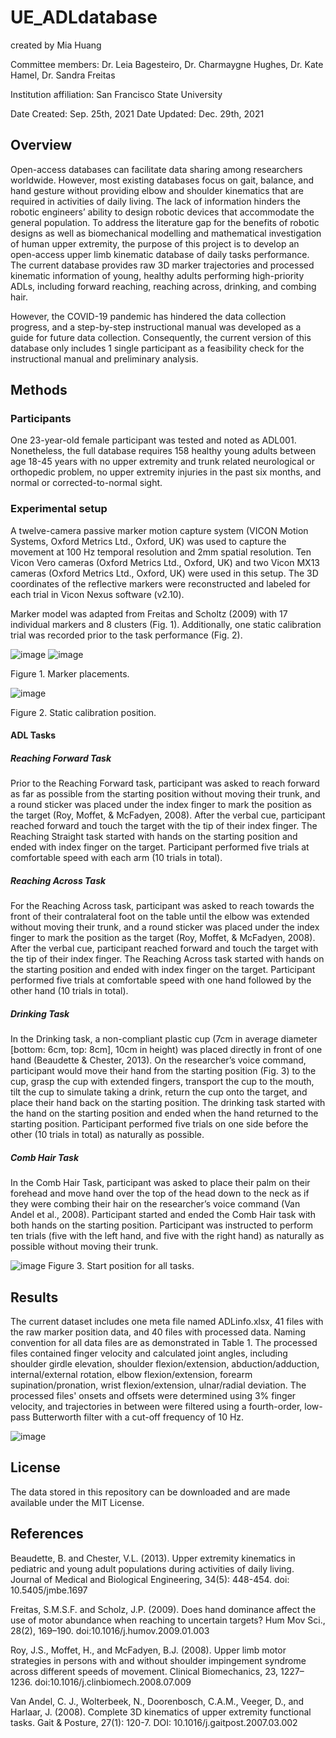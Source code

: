# UE_ADLdatabase

created by Mia Huang

Committee members: Dr. Leia Bagesteiro, Dr. Charmaygne Hughes, Dr. Kate Hamel, Dr. Sandra Freitas

Institution affiliation: San Francisco State University

Date Created: Sep. 25th, 2021
Date Updated: Dec. 29th, 2021

## Overview

Open-access databases can facilitate data sharing among researchers worldwide. However, most existing databases focus on gait, balance, and hand gesture without providing elbow and shoulder kinematics that are required in activities of daily living. The lack of information hinders the robotic engineers’ ability to design robotic devices that accommodate the general population. To address the literature gap for the benefits of robotic designs as well as biomechanical modelling and mathematical investigation of human upper extremity, the purpose of this project is to develop an open-access upper limb kinematic database of daily tasks performance. The current database provides raw 3D marker trajectories and processed kinematic information of young, healthy adults performing high-priority ADLs, including forward reaching, reaching across, drinking, and combing hair. 

However, the COVID-19 pandemic has hindered the data collection progress, and a step-by-step instructional manual was developed as a guide for future data collection. Consequently, the current version of this database only includes 1 single participant as a feasibility check for the instructional manual and preliminary analysis. 

## Methods

### Participants

One 23-year-old female participant was tested and noted as ADL001. Nonetheless, the full database requires 158 healthy young adults between age 18-45 years with no upper extremity and trunk related neurological or orthopedic problem, no upper extremity injuries in the past six months, and normal or corrected-to-normal sight. 

### Experimental setup

A twelve-camera passive marker motion capture system (VICON Motion Systems, Oxford Metrics Ltd., Oxford, UK) was used to capture the movement at 100 Hz temporal resolution and 2mm spatial resolution. Ten Vicon Vero cameras (Oxford Metrics Ltd., Oxford, UK) and two Vicon MX13 cameras (Oxford Metrics Ltd., Oxford, UK) were used in this setup. The 3D coordinates of the reflective markers were reconstructed and labeled for each trial in Vicon Nexus software (v2.10). 

Marker model was adapted from Freitas and Scholtz (2009) with 17 individual markers and 8 clusters (Fig. 1). Additionally, one static calibration trial was recorded prior to the task performance (Fig. 2). 

![image](https://user-images.githubusercontent.com/85710749/134787271-a6a1ee5f-f7c1-4d97-b61a-ed58921ff1e1.png) 
![image](https://user-images.githubusercontent.com/85710749/134787303-66f7c57f-d3c6-4689-8644-199beb7af470.png)

Figure 1. Marker placements. 

![image](https://user-images.githubusercontent.com/85710749/147704485-639e8125-8112-43bc-a67d-5ae10ed0a210.png)

Figure 2. Static calibration position. 

#### ADL Tasks
##### Reaching Forward Task
Prior to the Reaching Forward task, participant was asked to reach forward as far as possible from the starting position without moving their trunk, and a round sticker was placed under the index finger to mark the position as the target (Roy, Moffet, & McFadyen, 2008). After the verbal cue, participant reached forward and touch the target with the tip of their index finger. The Reaching Straight task started with hands on the starting position and ended with index finger on the target. Participant performed five trials at comfortable speed with each arm (10 trials in total). 
##### Reaching Across Task
For the Reaching Across task, participant was asked to reach towards the front of their contralateral foot on the table until the elbow was extended without moving their trunk, and a round sticker was placed under the index finger to mark the position as the target (Roy, Moffet, & McFadyen, 2008). After the verbal cue, participant reached forward and touch the target with the tip of their index finger. The Reaching Across task started with hands on the starting position and ended with index finger on the target. Participant performed five trials at comfortable speed with one hand followed by the other hand (10 trials in total). 
##### Drinking Task
In the Drinking task, a non-compliant plastic cup (7cm in average diameter [bottom: 6cm, top: 8cm], 10cm in height) was placed directly in front of one hand (Beaudette & Chester, 2013). On the researcher’s voice command, participant would move their hand from the starting position (Fig. 3) to the cup, grasp the cup with extended fingers, transport the cup to the mouth, tilt the cup to simulate taking a drink, return the cup onto the target, and place their hand back on the starting position. The drinking task started with the hand on the starting position and ended when the hand returned to the starting position. Participant performed five trials on one side before the other (10 trials in total) as naturally as possible. 
##### Comb Hair Task
In the Comb Hair Task, participant was asked to place their palm on their forehead and move hand over the top of the head down to the neck as if they were combing their hair on the researcher’s voice command (Van Andel et al., 2008). Participant started and ended the Comb Hair task with both hands on the starting position. Participant was instructed to perform ten trials (five with the left hand, and five with the right hand) as naturally as possible without moving their trunk. 


![image](https://user-images.githubusercontent.com/85710749/147704577-3f834754-d0a3-42f8-80ad-767d525b24f3.png) 
Figure 3. Start position for all tasks.

## Results

The current dataset includes one meta file named ADLinfo.xlsx, 41 files with the raw marker position data, and 40 files with processed data. Naming convention for all data files are as demonstrated in Table 1. The processed files contained finger velocity and calculated joint angles, including shoulder girdle elevation, shoulder flexion/extension, abduction/adduction, internal/external rotation, elbow flexion/extension, forearm supination/pronation, wrist flexion/extension, ulnar/radial deviation. The processed files' onsets and offsets were determined using 3% finger velocity, and trajectories in between were filtered using a fourth-order, low-pass Butterworth filter with a cut-off frequency of 10 Hz.  

![image](https://user-images.githubusercontent.com/85710749/134787734-03e3b40d-6110-49ff-870d-c81d4fdf2a54.png)

## License 

The data stored in this repository can be downloaded and are made available under the MIT License.  

## References

Beaudette, B. and Chester, V.L. (2013). Upper extremity kinematics in pediatric and young adult populations during activities of daily living. Journal of Medical and Biological Engineering, 34(5): 448-454. doi: 10.5405/jmbe.1697

Freitas, S.M.S.F. and Scholz, J.P. (2009). Does hand dominance affect the use of motor abundance when reaching to uncertain targets? Hum Mov Sci., 28(2), 169–190. doi:10.1016/j.humov.2009.01.003

Roy, J.S., Moffet, H., and McFadyen, B.J. (2008). Upper limb motor strategies in persons with and without shoulder impingement syndrome across different speeds of movement. Clinical Biomechanics, 23, 1227–1236. doi:10.1016/j.clinbiomech.2008.07.009

Van Andel, C. J., Wolterbeek, N., Doorenbosch, C.A.M., Veeger, D., and Harlaar, J. (2008). Complete 3D kinematics of upper extremity functional tasks. Gait & Posture, 27(1): 120-7. DOI: 10.1016/j.gaitpost.2007.03.002
